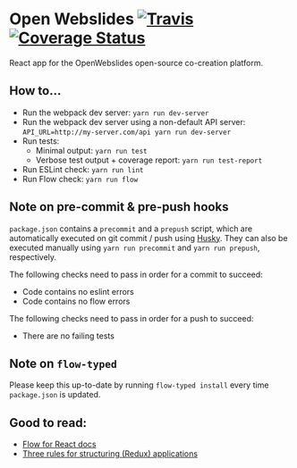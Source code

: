 # Open Webslides [![Travis](https://travis-ci.org/OpenWebslides/openwebslides-frontend.svg?branch=master)](https://travis-ci.org/OpenWebslides/openwebslides-frontend) [![Coverage Status](https://coveralls.io/repos/github/OpenWebslides/openwebslides-frontend/badge.svg)](https://coveralls.io/github/OpenWebslides/openwebslides-frontend)

React app for the OpenWebslides open-source co-creation platform.

## How to...

- Run the webpack dev server: `yarn run dev-server`
- Run the webpack dev server using a non-default API server: `API_URL=http://my-server.com/api yarn run dev-server`
- Run tests:
  - Minimal output: `yarn run test`
  - Verbose test output + coverage report: `yarn run test-report`
- Run ESLint check: `yarn run lint`
- Run Flow check: `yarn run flow`

## Note on pre-commit & pre-push hooks

`package.json` contains a `precommit` and a `prepush` script, which are automatically executed on git commit / push using [Husky](https://github.com/typicode/husky). They can also be executed manually using `yarn run precommit` and `yarn run prepush`, respectively.

The following checks need to pass in order for a commit to succeed:
- Code contains no eslint errors
- Code contains no flow errors

The following checks need to pass in order for a push to succeed:
- There are no failing tests

## Note on `flow-typed`

Please keep this up-to-date by running `flow-typed install` every time `package.json` is updated.

## Good to read:

- [Flow for React docs](https://flow.org/en/docs/react/)
- [Three rules for structuring (Redux) applications](https://jaysoo.ca/2016/02/28/organizing-redux-application/)
